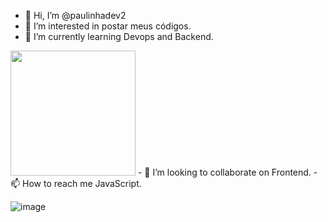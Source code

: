 - 👋 Hi, I’m @paulinhadev2
- 👀 I’m interested in postar meus códigos.
- 🌱 I’m currently learning Devops and Backend.      <div align="right">
<img src="https://i.pinimg.com/originals/30/6a/96/306a9698bd2b770b6306eae44e1a7698.jpg" width="200px"  />
</div>
- 💞️ I’m looking to collaborate on Frontend.
- 📫 How to reach me JavaScript.

<!---
paulinhadev2/paulinhadev2 is a ✨ special ✨ repository because its `README.md` (this file) appears on your GitHub profile.
You can click the Preview link to take a look at your changes.
--->




![image](https://user-images.githubusercontent.com/121134832/211650551-3c501542-d151-40e2-8cf5-2ac7d94d41bb.png)



 



